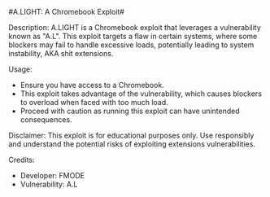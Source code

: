 #A.LIGHT: A Chromebook Exploit#

Description:
A.LIGHT is a Chromebook exploit that leverages a vulnerability known as "A.L". 
This exploit targets a flaw in certain systems, where some blockers may fail to handle excessive loads, potentially leading to system instability, AKA shit extensions.

Usage:
- Ensure you have access to a  Chromebook.
- This exploit takes advantage of the vulnerability, which causes blockers to overload when faced with too much load.
- Proceed with caution as running this exploit can have unintended consequences.

Disclaimer:
This exploit is for educational purposes only. Use responsibly and understand the potential risks of exploiting extensions vulnerabilities.

Credits:
- Developer: FMODE
- Vulnerability: A.L

